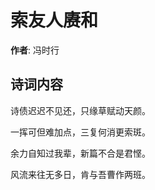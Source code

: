 # 索友人赓和

**作者**: 冯时行

## 诗词内容

诗债迟迟不见还，只缘草赋动天颜。

一挥可但难加点，三复何消更索斑。

余力自知过我辈，新篇不合是君悭。

风流来往无多日，肯与吾曹作两班。

